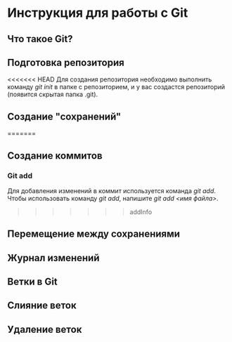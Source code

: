 # Инструкция для работы с Git

## Что такое Git?

## Подготовка репозитория

<<<<<<< HEAD
Для создания репозитория необходимо выполнить команду *git init*  в папке с репозиторием, и у вас создастся репозиторий (появится скрытая папка .git).

## Создание "сохранений"
=======
## Создание коммитов

### Git add

Для добавления изменений в коммит используется команда *git add*. Чтобы использовать команду *git add*, напишите *git add <имя файла>*.
>>>>>>> addInfo

## Перемещение между сохранениями

## Журнал изменений

## Ветки в Git

## Слияние веток

## Удаление веток